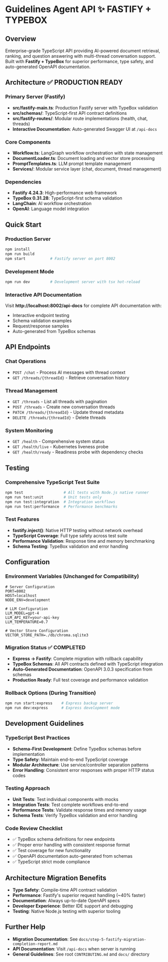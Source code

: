 # Guidelines Agent API ✨ **FASTIFY + TYPEBOX**

## Overview
Enterprise-grade TypeScript API providing AI-powered document retrieval, ranking, and question answering with multi-thread conversation support. Built with **Fastify + TypeBox** for superior performance, type safety, and auto-generated OpenAPI documentation.

## Architecture ✅ **PRODUCTION READY**

### Primary Server (Fastify)
- **src/fastify-main.ts**: Production Fastify server with TypeBox validation
- **src/schemas/**: TypeScript-first API contract definitions
- **src/fastify-routes/**: Modular route implementations (health, chat, threads)
- **Interactive Documentation**: Auto-generated Swagger UI at `/api-docs`

### Core Components
- **Workflow.ts**: LangGraph workflow orchestration with state management
- **DocumentLoader.ts**: Document loading and vector store processing  
- **PromptTemplates.ts**: LLM prompt template management
- **Services/**: Modular service layer (chat, document, thread management)

### Dependencies
- **Fastify 4.24.3**: High-performance web framework
- **TypeBox 0.31.28**: TypeScript-first schema validation
- **LangChain**: AI workflow orchestration
- **OpenAI**: Language model integration

## Quick Start

### Production Server
```bash
npm install
npm run build
npm start           # Fastify server on port 8002
```

### Development Mode  
```bash
npm run dev         # Development server with tsx hot-reload
```

### Interactive API Documentation
Visit **http://localhost:8002/api-docs** for complete API documentation with:
- Interactive endpoint testing
- Schema validation examples
- Request/response samples
- Auto-generated from TypeBox schemas

## API Endpoints

### Chat Operations
- `POST /chat` - Process AI messages with thread context
- `GET /threads/{threadId}` - Retrieve conversation history

### Thread Management  
- `GET /threads` - List all threads with pagination
- `POST /threads` - Create new conversation threads
- `PATCH /threads/{threadId}` - Update thread metadata
- `DELETE /threads/{threadId}` - Delete threads

### System Monitoring
- `GET /health` - Comprehensive system status
- `GET /health/live` - Kubernetes liveness probe
- `GET /health/ready` - Readiness probe with dependency checks

## Testing

### Comprehensive TypeScript Test Suite
```bash
npm test                  # All tests with Node.js native runner
npm run test:unit         # Unit tests only
npm run test:integration  # Integration workflows  
npm run test:performance  # Performance benchmarks
```

### Test Features
- **fastify.inject()**: Native HTTP testing without network overhead
- **TypeScript Coverage**: Full type safety across test suite  
- **Performance Validation**: Response time and memory benchmarking
- **Schema Testing**: TypeBox validation and error handling

## Configuration

### Environment Variables (Unchanged for Compatibility)
```env
# Server Configuration
PORT=8002
HOST=localhost  
NODE_ENV=development

# LLM Configuration
LLM_MODEL=gpt-4
LLM_API_KEY=your-api-key
LLM_TEMPERATURE=0.7

# Vector Store Configuration
VECTOR_STORE_PATH=./db/chroma.sqlite3
```

### Migration Status ✅ **COMPLETED**
- **Express → Fastify**: Complete migration with rollback capability
- **TypeBox Schemas**: All API contracts defined with TypeScript integration
- **Auto-Generated Documentation**: OpenAPI 3.0.3 specification from schemas
- **Production Ready**: Full test coverage and performance validation

### Rollback Options (During Transition)
```bash
npm run start:express    # Express backup server
npm run dev:express      # Express development mode
```

## Development Guidelines

### TypeScript Best Practices
- **Schema-First Development**: Define TypeBox schemas before implementation
- **Type Safety**: Maintain end-to-end TypeScript coverage
- **Modular Architecture**: Use service/controller separation patterns
- **Error Handling**: Consistent error responses with proper HTTP status codes

### Testing Approach
- **Unit Tests**: Test individual components with mocks
- **Integration Tests**: Test complete workflows end-to-end  
- **Performance Tests**: Validate response times and memory usage
- **Schema Tests**: Verify TypeBox validation and error handling

### Code Review Checklist
- ✅ TypeBox schema definitions for new endpoints
- ✅ Proper error handling with consistent response format
- ✅ Test coverage for new functionality
- ✅ OpenAPI documentation auto-generated from schemas
- ✅ TypeScript strict mode compliance

## Architecture Migration Benefits
- **Type Safety**: Compile-time API contract validation
- **Performance**: Fastify's superior request handling (~40% faster)
- **Documentation**: Always up-to-date OpenAPI specs  
- **Developer Experience**: Better IDE support and debugging
- **Testing**: Native Node.js testing with superior tooling

## Further Help
- **Migration Documentation**: See `docs/step-5-fastify-migration-completion-report.md`
- **API Documentation**: Visit `/api-docs` when server is running
- **General Guidelines**: See root `CONTRIBUTING.md` and `docs/` directory
